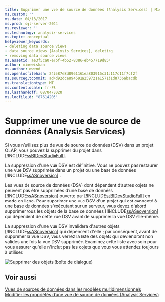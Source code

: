 ```yaml
---
title: Supprimer une vue de source de données (Analysis Services) | Microsoft Docs
ms.custom: ''
ms.date: 06/13/2017
ms.prod: sql-server-2014
ms.reviewer: ''
ms.technology: analysis-services
ms.topic: conceptual
helpviewer_keywords:
- deleting data source views
- data source views [Analysis Services], deleting
- removing data source views
ms.assetid: ae3f5ca0-ecbf-4b52-8386-eb457719d854
author: minewiskan
ms.author: owend
ms.openlocfilehash: 24b587e8d8961161ea803915c31d117c11f7cf2f
ms.sourcegitcommit: ad4d92dce894592a259721a1571b1d8736abacdb
ms.translationtype: MT
ms.contentlocale: fr-FR
ms.lasthandoff: 08/04/2020
ms.locfileid: "87614205"
---
```

# <a name="delete-a-data-source-view-analysis-services"></a>Supprimer une vue de source de données (Analysis Services)
  Si vous n’utilisez plus de vue de source de données (DSV) dans un projet OLAP, vous pouvez la supprimer du projet dans [!INCLUDE[ssBIDevStudioFull](../../../includes/ssbidevstudiofull-md.md)].  
  
 La suppression d'une vue DSV est définitive. Vous ne pouvez pas restaurer une vue DSV supprimée dans un projet ou une base de données [!INCLUDE[ssASnoversion](../../includes/ssasnoversion-md.md)] .  
  
 Les vues de source de données (DSV) dont dépendent d’autres objets ne peuvent pas être supprimées d’une base de données [!INCLUDE[ssASnoversion](../../includes/ssasnoversion-md.md)] ouverte par [!INCLUDE[ssBIDevStudioFull](../../../includes/ssbidevstudiofull-md.md)] en mode en ligne. Pour supprimer une vue DSV d'un projet qui est connecté à une base de données s'exécutant sur un serveur, vous devez d'abord supprimer tous les objets de la base de données [!INCLUDE[ssASnoversion](../../includes/ssasnoversion-md.md)] qui dépendent de cette vue DSV avant de supprimer la vue DSV elle-même.  
  
 La suppression d'une vue DSV invalidera d'autres objets [!INCLUDE[ssASnoversion](../../includes/ssasnoversion-md.md)] qui dépendent d'elle ; par conséquent, avant de supprimer la vue DSV, vous verrez la liste des objets qui deviendront non valides une fois la vue DSV supprimée. Examinez cette liste avec soin pour vous assurer qu'elle n'inclut pas les objets que vous vous attendez toujours à utiliser.  
  
 ![Supprimer des objets (boîte de dialogue)](../media/ssas-olapdsv-deleteobjects.gif "Supprimer des objets (boîte de dialogue)")  
  
## <a name="see-also"></a>Voir aussi  
 [Vues de sources de données dans les modèles multidimensionnels](data-source-views-in-multidimensional-models.md)   
 [Modifier les propriétés d’une vue de source de données &#40;Analysis Services&#41;](change-properties-in-a-data-source-view-analysis-services.md)  
  
  
